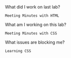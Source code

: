 What did I work on last lab?

    Meeting Minutes with HTML

What am I working on this lab?

    Meeting Minutes with CSS

What issues are blocking me?

    Learning CSS
